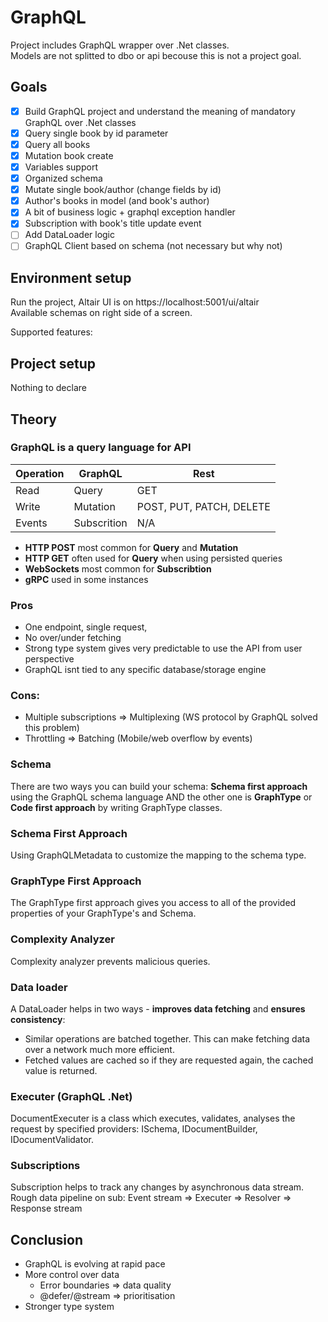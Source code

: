 # GraphQL
Project includes GraphQL wrapper over .Net classes.  
Models are not splitted to dbo or api becouse this is not a project goal.

## Goals
- [x] Build GraphQL project and understand the meaning of mandatory GraphQL over .Net classes
- [x] Query single book by id parameter
- [x] Query all books
- [x] Mutation book create
- [x] Variables support
- [x] Organized schema
- [x] Mutate single book/author (change fields by id)
- [x] Author's books in model (and book's author)
- [x] A bit of business logic + graphql exception handler
- [x] Subscription with book's title update event
- [ ] Add DataLoader logic
- [ ] GraphQL Client based on schema (not necessary but why not)

## Environment setup
Run the project, Altair UI is on https://localhost:5001/ui/altair  
Available schemas on right side of a screen.

Supported features:


## Project setup
Nothing to declare

## Theory
### GraphQL is a query language for API
Operation  | GraphQL     | Rest
  ---- |-------------| ------------- 
Read  | Query       | GET
Write  | Mutation    | POST, PUT, PATCH, DELETE
Events  | Subscrition | N/A

- **HTTP POST** most common for **Query** and **Mutation**
- **HTTP GET** often used for **Query** when using persisted queries
- **WebSockets** most common for **Subscribtion**
- **gRPC** used in some instances

### Pros
- One endpoint, single request,
- No over/under fetching
- Strong type system gives very predictable to use the API from user perspective
- GraphQL isnt tied to any specific database/storage engine

### Cons:
- Multiple subscriptions => Multiplexing (WS protocol by GraphQL solved this problem)
- Throttling => Batching (Mobile/web overflow by events)

### Schema
There are two ways you can build your schema: **Schema first approach** using the GraphQL schema language AND the other one is **GraphType** or **Code first approach** by writing GraphType classes.

### Schema First Approach
Using GraphQLMetadata to customize the mapping to the schema type.

### GraphType First Approach
The GraphType first approach gives you access to all of the provided properties of your GraphType's and Schema.

### Complexity Analyzer
Complexity analyzer prevents malicious queries.

### Data loader
A DataLoader helps in two ways - **improves data fetching** and **ensures consistency**:
- Similar operations are batched together. This can make fetching data over a network much more efficient.
- Fetched values are cached so if they are requested again, the cached value is returned.

### Executer (GraphQL .Net)
DocumentExecuter is a class which executes, validates, analyses the request by specified providers: ISchema, IDocumentBuilder, IDocumentValidator.

### Subscriptions
Subscription helps to track any changes by asynchronous data stream.  
Rough data pipeline on sub: Event stream => Executer => Resolver => Response stream

## Conclusion
- GraphQL is evolving at rapid pace
- More control over data
  - Error boundaries => data quality
  - @defer/@stream => prioritisation
- Stronger type system